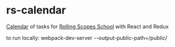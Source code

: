 # rs-calendar
[Calendar](http://serafimovicheugene.github.io/rs-calendar/.) of tasks for [Rolling Scopes School](https://school.rollingscopes.com/) 
with React and Redux

to run locally:
webpack-dev-server --output-public-path=/public/
